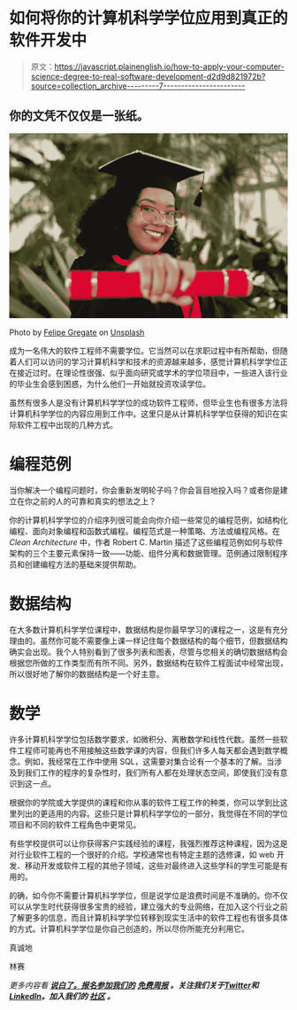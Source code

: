 # 如何将你的计算机科学学位应用到真正的软件开发中

> 原文：<https://javascript.plainenglish.io/how-to-apply-your-computer-science-degree-to-real-software-development-d2d9d821972b?source=collection_archive---------7----------------------->

## 你的文凭不仅仅是一张纸。

![](img/dfaa827d71d5a97cc89fbfbfc3c897d7.png)

Photo by [Felipe Gregate](https://unsplash.com/@felipegregate?utm_source=medium&utm_medium=referral) on [Unsplash](https://unsplash.com?utm_source=medium&utm_medium=referral)

成为一名伟大的软件工程师不需要学位。它当然可以在求职过程中有所帮助，但随着人们可以访问的学习计算机科学和技术的资源越来越多，感觉计算机科学学位正在接近过时。在理论性很强、似乎面向研究或学术的学位项目中，一些进入该行业的毕业生会感到困惑，为什么他们一开始就投资攻读学位。

虽然有很多人是没有计算机科学学位的成功软件工程师，但毕业生也有很多方法将计算机科学学位的内容应用到工作中。这里只是从计算机科学学位获得的知识在实际软件工程中出现的几种方式。

# 编程范例

当你解决一个编程问题时，你会重新发明轮子吗？你会盲目地投入吗？或者你是建立在你之前的人的可靠和真实的想法之上？

你的计算机科学学位的介绍序列很可能会向你介绍一些常见的编程范例，如结构化编程、面向对象编程和函数式编程。编程范式是一种策略、方法或编程风格。在 *Clean Architecture* 中，作者 Robert C. Martin 描述了这些编程范例如何与软件架构的三个主要元素保持一致——功能、组件分离和数据管理。范例通过限制程序员和创建编程方法的基础来提供帮助。

# 数据结构

在大多数计算机科学学位课程中，数据结构是你最早学习的课程之一，这是有充分理由的。虽然你可能不需要像上课一样记住每个数据结构的每个细节，但数据结构确实会出现。我个人特别看到了很多列表和图表，尽管与您相关的确切数据结构会根据您所做的工作类型而有所不同。另外，数据结构在软件工程面试中经常出现，所以很好地了解你的数据结构是一个好主意。

# 数学

许多计算机科学学位包括数学要求，如微积分、离散数学和线性代数。虽然一些软件工程师可能再也不用接触这些数学课的内容，但我们许多人每天都会遇到数学概念。例如，我经常在工作中使用 SQL，这需要对集合论有一个基本的了解。当涉及到我们工作的程序的复杂性时，我们所有人都在处理状态空间，即使我们没有意识到这一点。

根据你的学院或大学提供的课程和你从事的软件工程工作的种类，你可以学到比这里列出的更适用的内容。这些只是计算机科学学位的一部分，我觉得在不同的学位项目和不同的软件工程角色中更常见。

有些学校提供可以让你获得客户实践经验的课程，我强烈推荐这种课程，因为这是对行业软件工程的一个很好的介绍。学校通常也有特定主题的选修课，如 web 开发、移动开发或软件工程的其他子领域，这些对最终进入这些学科的学生可能是有用的。

的确，如今你不需要计算机科学学位，但是说学位是浪费时间是不准确的。你不仅可以从学生时代获得很多宝贵的经验，建立强大的专业网络，在加入这个行业之前了解更多的信息，而且计算机科学学位转移到现实生活中的软件工程也有很多具体的方式。计算机科学学位是你自己创造的，所以尽你所能充分利用它。

真诚地

林赛

*更多内容看* [***说白了。报名参加我们的***](https://plainenglish.io/) **[***免费周报***](http://newsletter.plainenglish.io/) *。关注我们关于*[***Twitter***](https://twitter.com/inPlainEngHQ)*和*[***LinkedIn***](https://www.linkedin.com/company/inplainenglish/)*。加入我们的* [***社区***](https://discord.gg/GtDtUAvyhW) *。***